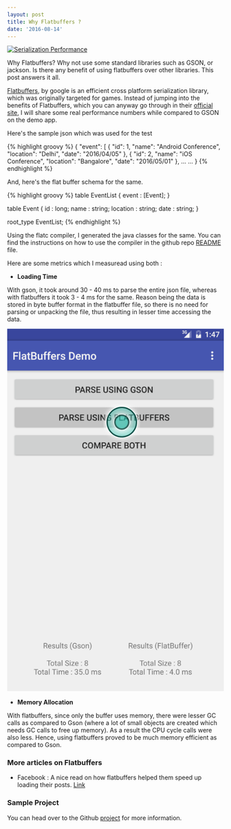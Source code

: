 ```yaml
---
layout: post
title: Why Flatbuffers ? 
date: '2016-08-14'
---
```

[![Serialization Performance](https://img.youtube.com/vi/IwxIIUypnTE/0.jpg)](https://www.youtube.com/watch?v=IwxIIUypnTE)

Why Flatbuffers? Why not use some standard libraries such as GSON, or jackson. Is there any benefit of using flatbuffers over other libraries. This post answers it all.

[Flatbuffers](https://github.com/google/flatbuffers), by google is an efficient cross platform serialization library, which was originally targeted for games. Instead of jumping into the benefits of Flatbuffers, which you can anyway go through in their [official site](http://google.github.io/flatbuffers/), I will share some real performance numbers while compared to GSON on the demo app.

Here's the sample json which was used for the test

{% highlight groovy %}
{
  "event": [
    {
      "id": 1,
      "name": "Android Conference",
      "location": "Delhi",
      "date": "2016/04/05"
    },
    {
      "id": 2,
      "name": "iOS Conference",
      "location": "Bangalore",
      "date": "2016/05/01"
    },
    ...
    ...
}
{% endhighlight %}

And, here's the flat buffer schema for the same.

{% highlight groovy %}
table EventList {
    event : [Event];
}

table Event {
    id : long;
    name : string;
    location : string;
    date : string;
}

root_type EventList;
{% endhighlight %}

Using the flatc compiler, I generated the java classes for the same. You can find the instructions on how to use the compiler in the github repo [README](https://github.com/anirudhramanan/flatbuffers-android-demo) file.

Here are some metrics which I measuread using both :

* <b>Loading Time</b>

With gson, it took around 30 - 40 ms to parse the entire json file, whereas with flatbuffers it took 3 - 4 ms for the same. Reason being the data is stored in byte buffer format in the flatbuffer file, so there is no need for parsing or unpacking the file, thus resulting in lesser time accessing the data.

![Comparison](/content/images/2016/flatbuff/comparison.png)

* <b>Memory Allocation</b>

With flatbuffers, since only the buffer uses memory, there were lesser GC calls as compared to Gson (where a lot of small objects are created which needs GC calls to free up memory). As a result the CPU cycle calls were also less. Hence, using flatbuffers proved to be much memory efficient as compared to Gson.

### More articles on Flatbuffers

* Facebook : A nice read on how flatbuffers helped them speed up loading their posts. [Link](https://code.facebook.com/posts/872547912839369/improving-facebook-s-performance-on-android-with-flatbuffers/)

### Sample Project

You can head over to the Github [project](https://github.com/anirudhramanan/flatbuffers-android-demo) for more information. 

